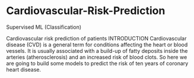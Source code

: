 # Cardiovascular-Risk-Prediction
Supervised ML (Classification)

Cardiovascular risk prediction of patients INTRODUCTION Cardiovascular disease (CVD) is a general term for conditions affecting the heart or blood vessels. It is usually associated with a build-up of fatty deposits inside the arteries (atherosclerosis) and an increased risk of blood clots. So here we are going to build some models to predict the risk of ten years of coronary heart disease.
